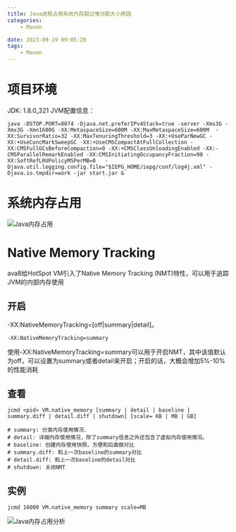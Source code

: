```yaml
---
title: Java进程占用系统内存超过堆分配大小原因
categories:
	- Maven

date: 2023-09-19 09:05:20
tags: 
	- Maven
---
```

<!-- toc -->

# <span id="inline-blue">项目环境</span>
JDK: 1.8.0_321
JVM配置信息： 
```shell
java -DSTOP.PORT=8074 -Djava.net.preferIPv4Stack=true -server -Xms3G -Xmx3G -Xmn1600G -XX:MetaspaceSize=600M -XX:MaxMetaspaceSize=600M  -XX:SurvivorRatio=32 -XX:MaxTenuringThreshold=3 -XX:+UseParNewGC -XX:+UseConcMarkSweepGC -XX:+UseCMSCompactAtFullCollection -XX:CMSFullGCsBeforeCompaction=0 -XX:+CMSClassUnloadingEnabled -XX:-CMSParallelRemarkEnabled -XX:CMSInitiatingOccupancyFraction=90 -XX:SoftRefLRUPolicyMSPerMB=0   -Djava.util.logging.config.file="$IEPG_HOME/iepg/conf/log4j.xml" -Djava.io.tmpdir=work -jar start.jar &
```
# <span id="inline-blue">系统内存占用</span>
![Java内存占用](/images/Java/Java_20230919_001.png)

# <span id="inline-blue">Native Memory Tracking</span>
ava8给HotSpot VM引入了Native Memory Tracking (NMT)特性，可以用于追踪JVM的内部内存使用
## <span id="inline-blue">开启</span>
-XX:NativeMemoryTracking=[off|summary|detail]。
```shell
-XX:NativeMemoryTracking=summary
```
使用-XX:NativeMemoryTracking=summary可以用于开启NMT，其中该值默认为off，可以设置为summary或者detail来开启；开启的话，大概会增加5%-10%的性能消耗
## <span id="inline-blue">查看</span>
```shell
jcmd <pid> VM.native_memory [summary | detail | baseline | summary.diff | detail.diff | shutdown] [scale= KB | MB | GB]

# summary: 分类内存使用情况.
# detail: 详细内存使用情况，除了summary信息之外还包含了虚拟内存使用情况。
# baseline: 创建内存使用快照，方便和后面做对比
# summary.diff: 和上一次baseline的summary对比
# detail.diff: 和上一次baseline的detail对比
# shutdown: 关闭NMT
```
## <span id="inline-blue">实例</span>
```shell
jcmd 16000 VM.native_memory summary scale=MB
```
![Java内存占用分析](/images/Java/Java_20230919_002.png)

